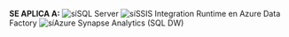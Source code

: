 <Token>**SE APLICA A:** ![sí](media/yes.png)SQL Server ![sí](media/yes.png)SSIS Integration Runtime en Azure Data Factory</Token> ![sí](media/yes.png)Azure Synapse Analytics (SQL DW)
